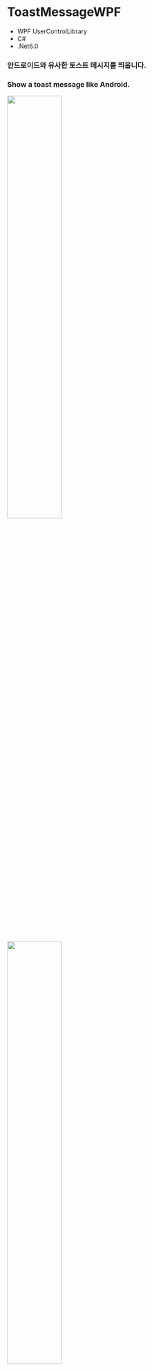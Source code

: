 # ToastMessageWPF


* WPF UserControlLibrary
* C#
* .Net6.0

<h3>안드로이드와 유사한 토스트 메시지를 띄웁니다.</h3>
<h3>Show a toast message like Android.</h3>

<img width="50%" src="https://user-images.githubusercontent.com/60687214/192128310-552a2f81-372c-41aa-bcef-9836651c8b21.gif"/>

<img width="50%" src="https://user-images.githubusercontent.com/60687214/192128311-bb4f0e77-5570-4c51-859d-0c842780760f.gif"/>

'ToastWPF.dll' 참조추가</br>
add 'ToastWPF.dll' reference</br>
`using ToastWPF;`

토스트 띄우기.</br>
Show message</br>
`Toast.Show("Message to show");`

시간 지정하여 띄우기.</br>
Show message with set time
(Millisecond)</br>
`Toast.Show("Message to show", 1500);`

위치 지정</br>
Set position</br>
`Toast.SetPosition(owner: this, horizontalPos: 0.5, verticalPos: 0.8);`

[horizontalPos] : left(0) ~ center(0.5) ~ right(1)</br>
[verticalPos] : top(0) ~ center(0.5) ~ bottom(1)</br>
